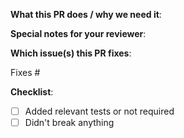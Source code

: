 <!--  Thanks for sending a pull request! -->

**What this PR does / why we need it**:

**Special notes for your reviewer**:

**Which issue(s) this PR fixes**:

<!--
*Automatically closes linked issue when PR is merged.
Usage: `Fixes #<issue number>`, or `Fixes (paste link of issue)`.
-->

Fixes #

**Checklist**:

- [ ] Added relevant tests or not required
- [ ] Didn't break anything
